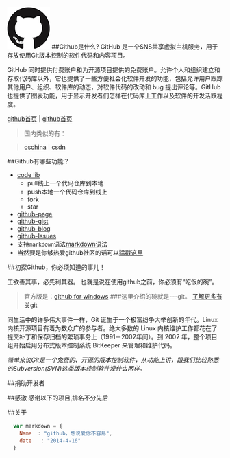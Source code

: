 ![github](logo.png)
##Github是什么?
GitHub 是一个SNS共享虚拟主机服务，用于存放使用Git版本控制的软件代码和内容项目。

GitHub 同时提供付费账户和为开源项目提供的免费账户。允许个人和组织建立和存取代码库以外，它也提供了一些方便社会化软件开发的功能，包括允许用户跟踪其他用户、组织、软件库的动态，对软件代码的改动和 bug 提出评论等。GitHub也提供了图表功能，用于显示开发者们怎样在代码库上工作以及软件的开发活跃程度。


[github首页](http://github.com/hoosin "github首页") | 
[github首页](https://help.github.com/articles/github-glossary "官方文档")
>国内类似的有：

>[oschina](http://git.oschina.net/ "oschina") | [csdn](http://code.csdn.net "csdn") 




##Github有哪些功能？

* [code lib](http://github.com)
    *  pull线上一个代码仓库到本地
    *  push本地一个代码仓库到线上
    *  fork
    *  star
* [github-page](http://hoosin.github.io/easyBtn/)
* [github-gist](https://gist.github.com/)
* [github-blog](https://github.com/blog)
* [github-Issues](https://github.com/hoosin/easyBtn/issues?state=closed)
* 支持`markdown`语法[markdown语法](https://github.com/hoosin/MarkDown)
* 当然要是你够热爱github社区的话可以[猛戳这里](http://shop.github.com/ "github-shop")

##初探Github，你必须知道的事儿！

工欲善其事，必先利其器。
也就是说在使用github之前，你必须有“吃饭的碗”。
>官方版是：[github for windows](https://windows.github.com/)
###这里介绍的碗就是---git。
>[了解更多有关git](http://git.oschina.net/progit/)

同生活中的许多伟大事件一样，Git 诞生于一个极富纷争大举创新的年代。Linux 内核开源项目有着为数众广的参与者。绝大多数的 Linux 内核维护工作都花在了提交补丁和保存归档的繁琐事务上（1991－2002年间）。到 2002 年，整个项目组开始启用分布式版本控制系统 BitKeeper 来管理和维护代码。

*简单来说Git是一个免费的、开源的版本控制软件，从功能上讲，跟我们比较熟悉的Subversion(SVN)这类版本控制软件没什么两样。*

##捐助开发者
 

##感激
感谢以下的项目,排名不分先后

 

##关于

```javascript
  var markdown = {
    Name  : "github，想说爱你不容易",
    date   : "2014-4-16"
  }
```
